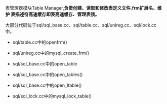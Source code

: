 表管理器模块Table Manager,**负责创建、读取和修改表定义文件.frm扩展名、维护
表描述符高速缓存即表高速缓存、管理表锁。**

大部分代码位于sql/sql_base.cc、sql/table.cc、sql/unireg.cc、sql/lock.cc
中。

+ sql/table.cc中的openfrm()

+ sql/unireg.cc中的mysql_create_frm()

+ sql/sql_base.cc中的open_table

+ sql/sql_base.cc中的open_tables()

+ sql/sql_base.cc中的open_ltable()

+ sql/sql_lock.cc中的mysql_lock_table()




